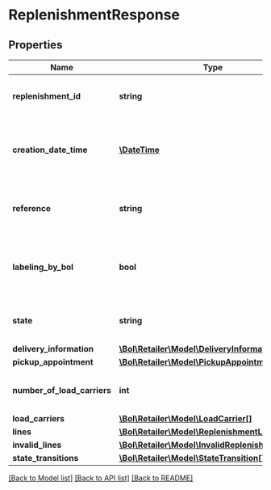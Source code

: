 # ReplenishmentResponse

## Properties
Name | Type | Description | Notes
------------ | ------------- | ------------- | -------------
**replenishment_id** | **string** | The unique identifier of the replenishment. | 
**creation_date_time** | [**\DateTime**](\DateTime.md) | The date and time when this replenishment was created. In ISO 8601 format. | 
**reference** | **string** | Custom user defined reference to identify the replenishment. | 
**labeling_by_bol** | **bool** | Indicates whether the replenishment will be labeled by bol.com or not. | 
**state** | **string** | Indicates the state of this replenishment order. | 
**delivery_information** | [**\Bol\Retailer\Model\DeliveryInformation**](DeliveryInformation.md) |  | 
**pickup_appointment** | [**\Bol\Retailer\Model\PickupAppointment**](PickupAppointment.md) |  | [optional] 
**number_of_load_carriers** | **int** | The number of load carriers in this shipment. | [optional] 
**load_carriers** | [**\Bol\Retailer\Model\LoadCarrier[]**](LoadCarrier.md) |  | 
**lines** | [**\Bol\Retailer\Model\ReplenishmentLine[]**](ReplenishmentLine.md) |  | 
**invalid_lines** | [**\Bol\Retailer\Model\InvalidReplenishmentLine[]**](InvalidReplenishmentLine.md) |  | 
**state_transitions** | [**\Bol\Retailer\Model\StateTransition[]**](StateTransition.md) |  | 

[[Back to Model list]](../README.md#documentation-for-models) [[Back to API list]](../README.md#documentation-for-api-endpoints) [[Back to README]](../README.md)


